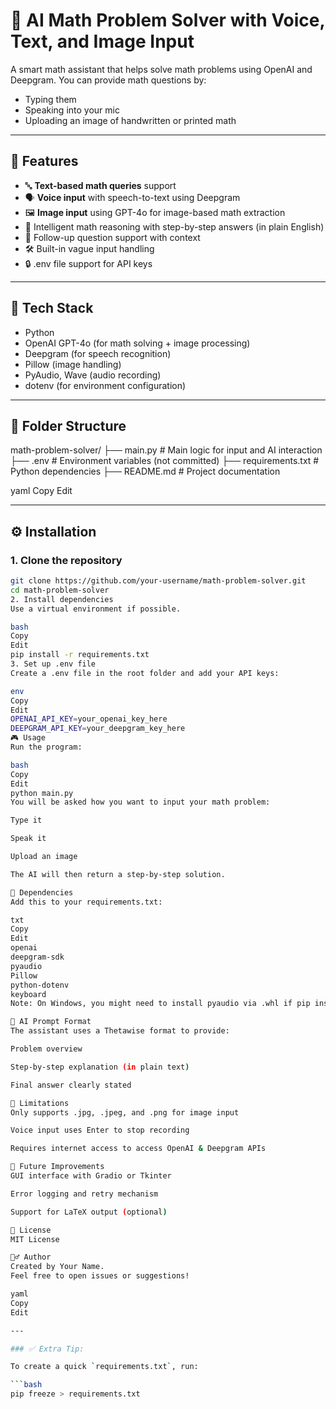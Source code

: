 # 🧮 AI Math Problem Solver with Voice, Text, and Image Input

A smart math assistant that helps solve math problems using OpenAI and Deepgram. You can provide math questions by:
- Typing them
- Speaking into your mic
- Uploading an image of handwritten or printed math

---

## 🚀 Features

- 🔤 **Text-based math queries** support
- 🗣️ **Voice input** with speech-to-text using Deepgram
- 🖼️ **Image input** using GPT-4o for image-based math extraction
- 🤖 Intelligent math reasoning with step-by-step answers (in plain English)
- 🔄 Follow-up question support with context
- 🛠️ Built-in vague input handling
- 🔒 .env file support for API keys

---

## 🧠 Tech Stack

- Python
- OpenAI GPT-4o (for math solving + image processing)
- Deepgram (for speech recognition)
- Pillow (image handling)
- PyAudio, Wave (audio recording)
- dotenv (for environment configuration)

---

## 📂 Folder Structure

math-problem-solver/
├── main.py # Main logic for input and AI interaction
├── .env # Environment variables (not committed)
├── requirements.txt # Python dependencies
├── README.md # Project documentation

yaml
Copy
Edit

---

## ⚙️ Installation

### 1. Clone the repository

```bash
git clone https://github.com/your-username/math-problem-solver.git
cd math-problem-solver
2. Install dependencies
Use a virtual environment if possible.

bash
Copy
Edit
pip install -r requirements.txt
3. Set up .env file
Create a .env file in the root folder and add your API keys:

env
Copy
Edit
OPENAI_API_KEY=your_openai_key_here
DEEPGRAM_API_KEY=your_deepgram_key_here
🎮 Usage
Run the program:

bash
Copy
Edit
python main.py
You will be asked how you want to input your math problem:

Type it

Speak it

Upload an image

The AI will then return a step-by-step solution.

🧪 Dependencies
Add this to your requirements.txt:

txt
Copy
Edit
openai
deepgram-sdk
pyaudio
Pillow
python-dotenv
keyboard
Note: On Windows, you might need to install pyaudio via .whl if pip install fails.

🤖 AI Prompt Format
The assistant uses a Thetawise format to provide:

Problem overview

Step-by-step explanation (in plain text)

Final answer clearly stated

🛑 Limitations
Only supports .jpg, .jpeg, and .png for image input

Voice input uses Enter to stop recording

Requires internet access to access OpenAI & Deepgram APIs

🧩 Future Improvements
GUI interface with Gradio or Tkinter

Error logging and retry mechanism

Support for LaTeX output (optional)

📝 License
MIT License

🙋‍♂️ Author
Created by Your Name.
Feel free to open issues or suggestions!

yaml
Copy
Edit

---

### ✅ Extra Tip:

To create a quick `requirements.txt`, run:

```bash
pip freeze > requirements.txt
